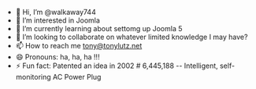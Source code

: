 - 👋 Hi, I’m @walkaway744
- 👀 I’m interested in Joomla
- 🌱 I’m currently learning about settomg up Joomla 5
- 💞️ I’m looking to collaborate on whatever limited knowledge I may have?
- 📫 How to reach me tony@tonylutz.net
- 😄 Pronouns: ha, ha, ha !!!
- ⚡ Fun fact: Patented an idea in 2002 # 6,445,188 -- Intelligent, self-monitoring AC Power Plug

<!---
I joined to look for the answer to a post on the Jppmla Forum in
The menu is too wide
The last entry has a 404 Not Found for the web address of an example of a fix to this question.
Re: The menu is too wide
Post by RussW » Fri Sep 03, 2021 9:13 pm

You can override/modify this yourself (plus anything else you desire) in a "user.css" file within
the /administrator/templates/atum/css/ folder.
An example modified user.css with reduced sidebar width and sevral other more subtle typography
changes can be found at https://github.com/TheStyleGuyzTeam/J4Atum-user-css

--->

